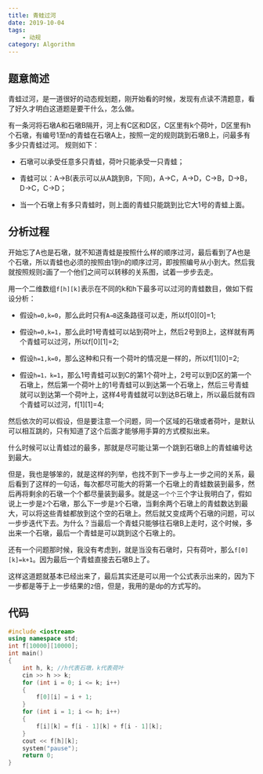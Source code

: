 ```yaml
---
title: 青蛙过河
date: 2019-10-04
tags: 
    - 动规
category: Algorithm
---
```

## 题意简述

青蛙过河，是一道很好的动态规划题，刚开始看的时候，发现有点读不清题意，看了好久才明白这道题是要干什么，怎么做。

有一条河将石墩A和石墩B隔开，河上有C区和D区，C区里有k个荷叶，D区里有h个石墩，有编号1至n的青蛙在石墩A上，按照一定的规则跳到石墩B上，问最多有多少只青蛙过河。
规则如下：

- 石墩可以承受任意多只青蛙，荷叶只能承受一只青蛙；

- 青蛙可以：A→B(表示可以从A跳到B，下同)，A→C，A→D，C→B，D→B，D→C，C→D；

- 当一个石墩上有多只青蛙时，则上面的青蛙只能跳到比它大1号的青蛙上面。

## 分析过程

开始忘了A也是石墩，就不知道青蛙是按照什么样的顺序过河，最后看到了A也是个石墩，所以青蛙也必须的按照由1到n的顺序过河，即按照编号从小到大。然后我就按照规则`2`画了一个他们之间可以转移的关系图，试着一步步去走。

用一个二维数组`f[h][k]`表示在不同的k和h下最多可以过河的青蛙数目，做如下假设分析：
- 假设`h=0,k=0`，那么此时只有`A→B`这条路径可以走，所以f[0][0]=1;

- 假设`h=0,k=1`，那么此时1号青蛙可以站到荷叶上，然后2号到B上，这样就有两个青蛙可以过河，所以f[0][1]=2;

- 假设`h=1,k=0`，那么这种和只有一个荷叶的情况是一样的，所以f[1][0]=2;

- 假设`h=1，k=1`，那么1号青蛙可以到C的第1个荷叶上，2号可以到D区的第一个石墩上，然后第一个荷叶上的1号青蛙可以到达第一个石墩上，然后三号青蛙就可以到达第一个荷叶上，这样4号青蛙就可以到达B石墩上，所以最后就有四个青蛙可以过河，f[1][1]=4;

然后依次的可以假设，但是要注意一个问题，同一个区域的石墩或者荷叶，是默认可以相互跳的，只有知道了这个后面才能够用手算的方式模拟出来。

什么时候可以让青蛙过的最多，那就是尽可能让第一个跳到石墩B上的青蛙编号达到最大。

但是，我也是够笨的，就是这样的列举，也找不到下一步与上一步之间的关系，最后看到了这样的一句话，每次都尽可能大的将第一个石墩上的青蛙数装到最多，然后再将剩余的石墩一个个都尽量装到最多。就是这`一个个`三个字让我明白了，假如说上一步是`2`个石墩，那么下一步是`3`个石墩，当剩余两个石墩上的青蛙数达到最大，可以将这些青蛙都放到这个空的石墩上。然后就又变成两个石墩的问题，可以一步步迭代下去。为什么？当最后一个青蛙只能够往石墩B上走时，这个时候，多出来一个石墩，最后一个青蛙是可以跳到这个石墩上的。

还有一个问题那时候，我没有考虑到，就是当没有石墩时，只有荷叶，那么`f[0][k]=k+1`。因为最后一个青蛙直接去石墩B上了。

这样这道题就基本已经出来了，最后其实还是可以用一个公式表示出来的，因为下一步都是等于上一步结果的`2`倍，但是，我用的是dp的方式写的。

## 代码

```cpp
#include <iostream>
using namespace std;
int f[10000][10000];
int main()
{
    int h, k; //h代表石墩，k代表荷叶
    cin >> h >> k;
    for (int i = 0; i <= k; i++)
    {
        f[0][i] = i + 1;
    }
    for (int i = 1; i <= h; i++)
    {
        f[i][k] = f[i - 1][k] + f[i - 1][k];
    }
    cout << f[h][k];
    system("pause");
    return 0;
}
```